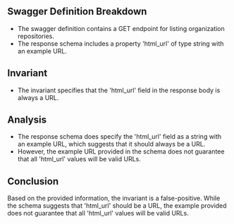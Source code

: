 ## Swagger Definition Breakdown
- The swagger definition contains a GET endpoint for listing organization repositories.
- The response schema includes a property 'html_url' of type string with an example URL.

## Invariant
- The invariant specifies that the 'html_url' field in the response body is always a URL.

## Analysis
- The response schema does specify the 'html_url' field as a string with an example URL, which suggests that it should always be a URL.
- However, the example URL provided in the schema does not guarantee that all 'html_url' values will be valid URLs.

## Conclusion
Based on the provided information, the invariant is a false-positive. While the schema suggests that 'html_url' should be a URL, the example provided does not guarantee that all 'html_url' values will be valid URLs.
